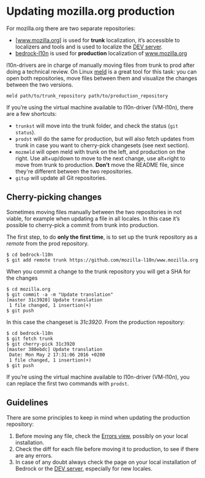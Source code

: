 # Updating mozilla.org production

For mozilla.org there are two separate repositories:
* [www.mozilla.org] is used for **trunk** localization, it’s accessible to localizers and tools and is used to localize the [DEV server].
* [bedrock-l10n] is used for **production** localization of www.mozilla.org

l10n-drivers are in charge of manually moving files from trunk to prod after doing a technical review. On Linux [meld] is a great tool for this task: you can open both repositories, move files between them and visualize the changes between the two versions.

```
meld path/to/trunk_repository path/to/production_repository
```

If you’re using the virtual machine available to l10n-driver (VM-l10n), there are a few shortcuts:
* `trunkst` will move into the trunk folder, and check the status (`git status`).
* `prodst` will do the same for production, but will also fetch updates from trunk in case you want to cherry-pick changesets (see next section).
* `mozmeld` will open meld with trunk on the left, and production on the right. Use alt+up/down to move to the next change, use alt+right to move from trunk to production. **Don’t** move the README file, since they're different between the two repositories.
* `gitup` will update all Git repositories.

## Cherry-picking changes
Sometimes moving files manually between the two repositories in not viable, for example when updating a file in all locales. In this case it’s possible to cherry-pick a commit from trunk into production.

The first step, to do **only the first time**, is to set up the trunk repository as a *remote* from the prod repository.
```
$ cd bedrock-l10n
$ git add remote trunk https://github.com/mozilla-l10n/www.mozilla.org
```

When you commit a change to the trunk repository you will get a SHA for the changes
```
$ cd mozilla.org
$ git commit -a -m "Update translation"
[master 31c3920] Update translation
 1 file changed, 1 insertion(+)
$ git push
```
In this case the changeset is *31c3920*. From the production repository:
```
$ cd bedrock-l10n
$ git fetch trunk
$ git cherry-pick 31c3920
[master 380ebdc] Update translation
 Date: Mon May 2 17:31:06 2016 +0200
 1 file changed, 1 insertion(+)
$ git push
```
If you’re using the virtual machine available to l10n-driver (VM-l10n), you can replace the first two commands with `prodst`.

## Guidelines
There are some principles to keep in mind when updating the production repository:
1. Before moving any file, check the [Errors view], possibly on your local installation.
2. Check the diff for each file before moving it to production, to see if there are any errors.
3. In case of any doubt always check the page on your local installation of Bedrock or the [DEV server], especially for new locales.

[Errors view]: https://l10n.mozilla-community.org/langchecker/?action=errors
[bedrock-l10n]: https://github.com/mozilla-l10n/bedrock-l10n
[www.mozilla.org]: https://github.com/mozilla-l10n/www.mozilla.org
[DEV server]: https://www-dev.allizom.org/it/
[meld]: http://meldmerge.org/
